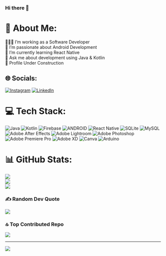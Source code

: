 ### Hi there 👋

# 💫 About Me:
👨🏻‍💻 I’m working as a Software Developer<br>🤖 I’m passionate about Android Development<br>🌱 I’m currently learning React Native<br>💬 Ask me about development using Java & Kotlin<br>🚧 Profile Under Construction


## 🌐 Socials:
[![Instagram](https://img.shields.io/badge/Instagram-%23E4405F.svg?logo=Instagram&logoColor=white)](https://instagram.com/anshul.lanjewar_) [![LinkedIn](https://img.shields.io/badge/LinkedIn-%230077B5.svg?logo=linkedin&logoColor=white)](https://linkedin.com/in/anshul-lanjewar) 

# 💻 Tech Stack:
![Java](https://img.shields.io/badge/java-%23ED8B00.svg?style=plastic&logo=java&logoColor=white) ![Kotlin](https://img.shields.io/badge/kotlin-%230095D5.svg?style=plastic&logo=kotlin&logoColor=white) ![Firebase](https://img.shields.io/badge/firebase-%23039BE5.svg?style=plastic&logo=firebase) ![ANDROID](https://img.shields.io/badge/android-%2320232a.svg?style=plastic&logo=android&logoColor=%a4c639) ![React Native](https://img.shields.io/badge/react_native-%2320232a.svg?style=plastic&logo=react&logoColor=%2361DAFB) ![SQLite](https://img.shields.io/badge/sqlite-%2307405e.svg?style=plastic&logo=sqlite&logoColor=white) ![MySQL](https://img.shields.io/badge/mysql-%2300f.svg?style=plastic&logo=mysql&logoColor=white) ![Adobe After Effects](https://img.shields.io/badge/Adobe%20After%20Effects-9999FF.svg?style=plastic&logo=Adobe%20After%20Effects&logoColor=white) ![Adobe Lightroom](https://img.shields.io/badge/Adobe%20Lightroom-31A8FF.svg?style=plastic&logo=Adobe%20Lightroom&logoColor=white) ![Adobe Photoshop](https://img.shields.io/badge/adobephotoshop-%2331A8FF.svg?style=plastic&logo=adobephotoshop&logoColor=white) ![Adobe Premiere Pro](https://img.shields.io/badge/Adobe%20Premiere%20Pro-9999FF.svg?style=plastic&logo=Adobe%20Premiere%20Pro&logoColor=white) ![Adobe XD](https://img.shields.io/badge/Adobe%20XD-470137?style=plastic&logo=Adobe%20XD&logoColor=#FF61F6) ![Canva](https://img.shields.io/badge/Canva-%2300C4CC.svg?style=plastic&logo=Canva&logoColor=white) ![Arduino](https://img.shields.io/badge/-Arduino-00979D?style=plastic&logo=Arduino&logoColor=white)
# 📊 GitHub Stats:
![](https://github-readme-stats.vercel.app/api?username=Anshullanjewar&theme=vue-dark&hide_border=true&include_all_commits=false&count_private=false)<br/>
![](https://github-readme-streak-stats.herokuapp.com/?user=Anshullanjewar&theme=vue-dark&hide_border=true)<br/>
![](https://github-readme-stats.vercel.app/api/top-langs/?username=Anshullanjewar&theme=vue-dark&hide_border=true&include_all_commits=false&count_private=false&layout=compact)


### ✍️ Random Dev Quote
![](https://quotes-github-readme.vercel.app/api?type=horizontal&theme=radical)

### 🔝 Top Contributed Repo
![](https://github-contributor-stats.vercel.app/api?username=Anshullanjewar&limit=5&theme=tokyonight&combine_all_yearly_contributions=true)

---
[![](https://visitcount.itsvg.in/api?id=Anshullanjewar&icon=0&color=0)](https://visitcount.itsvg.in)

<!-- Proudly created with GPRM ( https://gprm.itsvg.in ) -->
